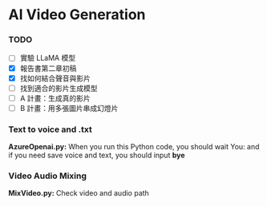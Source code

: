 AI Video Generation
===================

### TODO

- [ ] 實驗 LLaMA 模型
- [x]  報告書第二章初稿
- [x] 找如何結合聲音與影片
- [ ] 找到適合的影片生成模型
- [ ] A 計畫：生成真的影片
- [ ] B 計畫：用多張圖片串成幻燈片
  
### Text to voice and .txt

**AzureOpenai.py:**
When you run this Python code, you should wait You: and  if you need save voice and text, you should input **bye**

### Video Audio Mixing

**MixVideo.py:**
Check video and audio path
